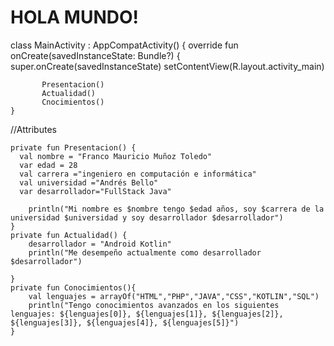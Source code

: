 # HOLA MUNDO! # 

class MainActivity : AppCompatActivity() {
    override fun onCreate(savedInstanceState: Bundle?) {
        super.onCreate(savedInstanceState)
        setContentView(R.layout.activity_main)

           Presentacion()
           Actualidad()
           Cnocimientos()
    }
//Attributes

    private fun Presentacion() {
      val nombre = "Franco Mauricio Muñoz Toledo"
      var edad = 28
      val carrera ="ingeniero en computación e informática"
      val universidad ="Andrés Bello"
      var desarrollador="FullStack Java"

        println("Mi nombre es $nombre tengo $edad años, soy $carrera de la universidad $universidad y soy desarrollador $desarrollador")
    }
    private fun Actualidad() {
        desarrollador = "Android Kotlin"
        println("Me desempeño actualmente como desarrollador $desarrollador")

    }
    private fun Conocimientos(){
        val lenguajes = arrayOf("HTML","PHP","JAVA","CSS","KOTLIN","SQL")
        println("Tengo conocimientos avanzados en los siguientes lenguajes: ${lenguajes[0]}, ${lenguajes[1]}, ${lenguajes[2]}, ${lenguajes[3]}, ${lenguajes[4]}, ${lenguajes[5]}")
    }
